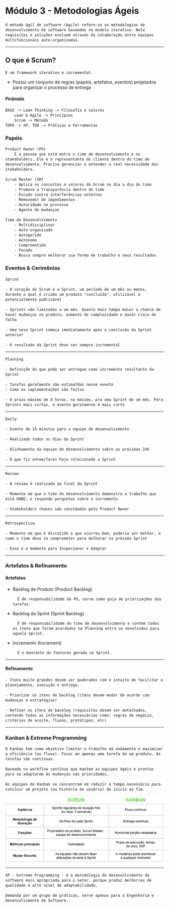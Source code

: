 # Módulo 3 - Metodologias Ágeis

    O método ágil de software (Agile) refere-se as metodologias de desenvolvimento de software baseadas no modelo iterativo. Nele requisitos e soluções evoluem através da colaboração entre equipes multifuncionais auto-organizadas.
___
## O que é Scrum?
    É um framework iterativo e incremental.

- Possui um conjunto de regras (papéis, artefatos, eventos) projetados para organizar o processo de entrega

#### Pirâmide
    BASE -> Lean Thinking -> Filosofia e valores
        Lean & Agile -> Princípios
        Scrum -> Método
    TOPO -> XP, TDD -> Práticas e Ferramentas

### Papéis
    Product Owner (PO)
        É a pessoa que está entre o time de desenvolvimento e os stakeholders. Ele é o representante do cliente dentro do time de desenvolvimento. Precisa gerenciar e entender a real necessidade dos stakeholders.

    Scrum Master (SM)
        - Aplica os conceitos e valores do Scrum no dia a dia do time
        - Promove a transparência dentro do time
        - Escudo contra interferências externas
        - Removedor de impedimentos
        - Autoridade no processo
        - Agente de mudanças
    
    Time de Desenvolvimento
        - Multidisciplinar
        - Auto-organizado
        - Autogerido
        - Autônomo
        - Comprometido
        - Focado
        - Busca sempre melhorar sua forma de trabalho e seus resultados

### Eventos & Cerimônias
    Sprint

    - O coração do Scrum é a Sprint, um período de um mês ou menos, durante o qual é criado um produto "concluído", utilizável e potencialmente publicável

    - Sprints são limitadas a um mês. Quanto mais tempo maior a chance de haver mudanças no produto, aumento de complexidade e maior risco de falha

    - Uma nova Sprint começa imediatamente após a conclusão da Sprint anterior

    - O resultado da Sprint deve ser sempre incremental
___
    Planning

    - Definição do que pode ser entregue como incremento resultante da Sprint

    - Tarefas geralmente são estimafdas nesse evento
    - Como as implementações são feitas

    - O prazo máximo de 8 horas, no máximo, pra uma Sprint de um mês. Para Sprints mais curtas, o evento geralmente é mais curto
___
    Daily

    - Evento de 15 minutos para a equipe de desenvolvimento

    - Realizado todos os dias da Sprint

    - Alinhamento da equipe de desenvolvimento sobre as próximas 24h

    - O que fiz ontem/farei hoje relacionado a Sprint
___
    Review

    - A review é realizada ao final da Sprint

    - Momento em que o time de desenvolvimento demonstra o trabalho que está DONE, e responde perguntas sobre o incremento

    - Stakeholders chaves são convidados pelo Product Owner
___
    Retrospectiva

    - Momento em que é discutido o que ocorreu bem, poderia ser melhor, e como o time deve se comprometer para melhorar na próxima Sprint

    - Esse é o momento para Inspecionar e Adaptar
___

### Artefatos & Refinamento

#### Artefatos
- Backlog de Produto (Product Backlog)

        É de responsabilidade do PO, serve como guia de priorizações das tarefas.

- Backlog da Sprint (Sprint Backlog)

        É de responsabilidade do time de desenvolvimento e contém todos os itens que foram acordados na Planning entre os envolvidos para aquela Sprint.

- Incremento (Increment)

        É o montante de features gerado na Sprint.
___
#### Refinamento
    - Itens muito grandes devem ser quebrados com o intuito de facilitar o planejamento, execução e entrega.

    - Priorizar os itens de backlog (itens devem mudar de acordo com mudanças e estratégias)

    - Refinar os itens de backlog (requisitos devem ser detalhados, contendo todas as informações necessárias como: regras de negócio, critérios de aceite, fluxos, protótipos, etc)

___
### Kanban & Extreme Programming

    O Kanban tem como objetivo limitar o trabalho em andamento e maximizar a eficiência (ou fluxo). Focar em apenas uma tarefa de um produto. As tarefas são contínuas.

    Baseado no workflow contínuo que mantem as equipes ágeis e prontas para se adaptarem às mudanças nas prioridades.

    As equipes do Kanban se concentram em reduzir o tempo necessário para concluir um projeto (ou história do usuário) do início ao fim.

<img src="tabela-scrumxkanban.png">

___
    XP - Extreme Programming - é a metodologia de desenvolvimento de software mais apropriada para o setor, porque produz melhorias de qualidade e alto nível de adaptabilidade.

    Demanda por um grupo de práticas, serve apenas para a Engenharia e Desenvolvimento de Software. 